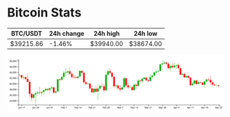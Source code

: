 # Bitcoin Stats

BTC/USDT|24h change|24h high|24h low|
|---|---|---|---|
|$39215.86|-1.46%|$39940.00|$38674.00|

<img src="./chart.svg">
